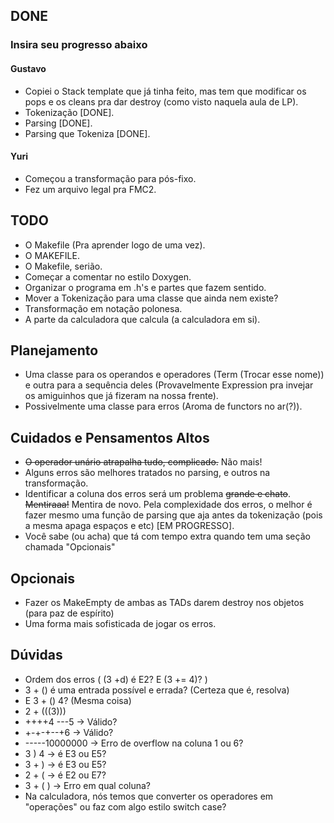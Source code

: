 ## DONE
### Insira seu progresso abaixo
#### Gustavo
- Copiei o Stack template que já tinha feito, mas tem que modificar os pops e os
cleans pra dar destroy (como visto naquela aula de LP).
- Tokenização [DONE].
- Parsing [DONE].
- Parsing que Tokeniza [DONE].

#### Yuri
- Começou a transformação para pós-fixo.
- Fez um arquivo legal pra FMC2.

## TODO
- O Makefile (Pra aprender logo de uma vez).
- O MAKEFILE.
- O Makefile, serião.
- Começar a comentar no estilo Doxygen.
- Organizar o programa em .h's e partes que fazem sentido.
- Mover a Tokenização para uma classe que ainda nem existe?
- Transformação em notação polonesa.
- A parte da calculadora que calcula (a calculadora em si).

## Planejamento
- Uma classe para os operandos e operadores (Term (Trocar esse nome)) e outra
para a sequência deles (Provavelmente Expression pra invejar os amiguinhos que
já fizeram na nossa frente).
- Possivelmente uma classe para erros (Aroma de functors no ar(?)).

## Cuidados e Pensamentos Altos
- ~~O operador unário atrapalha tudo, complicado.~~ Não mais!
- Alguns erros são melhores tratados no parsing, e outros na transformação.
- Identificar a coluna dos erros será um problema ~~grande e chato~~. ~~Mentiraaa!~~
Mentira de novo. Pela complexidade dos erros, o melhor é fazer mesmo uma função de
parsing que aja antes da tokenização (pois a mesma apaga espaços e etc) [EM PROGRESSO].
- Você sabe (ou acha) que tá com tempo extra quando tem uma seção chamada "Opcionais"

## Opcionais
- Fazer os MakeEmpty de ambas as TADs darem destroy nos objetos (para paz de espírito)
- Uma forma mais sofisticada de jogar os erros.


## Dúvidas
- Ordem dos erros ( (3 +d) é E2? E (3 += 4)? )
- 3 + () é uma entrada possível e errada? (Certeza que é, resolva)
- E 3 + () 4? (Mesma coisa)
- 2 + (((3)))
- ++++4 ---5 -> Válido?
- +-+-+--+6 -> Válido?
- -----10000000 -> Erro de overflow na coluna 1 ou 6?
- 3 ) 4 -> é E3 ou E5?
- 3 + ) -> é E3 ou E5?
- 2 + ( -> é E2 ou E7?
- 3 + ( ) -> Erro em qual coluna?
- Na calculadora, nós temos que converter os operadores em "operações" ou faz
com algo estilo switch case?
